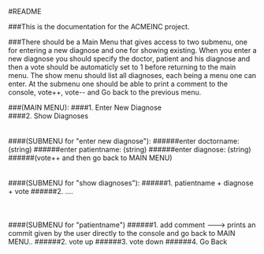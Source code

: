 #README

###This is the documentation for the ACMEINC project. 

###There should be a Main Menu that gives access to two submenu, one for entering a new diagnose 
and one for showing existing. When you enter a new diagnose you should specify the doctor, patient and his diagnose and then a vote should be 
automaticly set to 1 before returning to the main menu. The show menu should list all diagnoses, each being a menu one can enter. At the submenu 
one should be able to print a comment to the console, vote++, vote-- and Go back to the previous menu.


###(MAIN MENU):
####1. Enter New Diagnose		
####2. Show Diagnoses
<br>
<br>
<br>
####(SUBMENU for "enter new diagnose"):
######enter doctorname: (string)
######enter patientname: (string)
######enter diagnose: (string)
######(vote++ and then go back to MAIN MENU) 
<br>
<br>
<br>
####(SUBMENU for "show diagnoses"):
######1. patientname + diagnose + vote
######2. ....					
<br>
<br>
<br>
####(SUBMENU for "patientname")
######1. add comment ---> prints an commit given by the user directly to the console and go back to MAIN MENU..
######2. vote up
######3. vote down
######4. Go Back
<br>
<br>
<br>

		